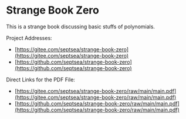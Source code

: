 # Strange Book Zero

This is a strange book discussing basic stuffs of polynomials.

Project Addresses:

- [https://gitee.com/septsea/strange-book-zero](https://gitee.com/septsea/strange-book-zero)
- [https://github.com/septsea/strange-book-zero](https://github.com/septsea/strange-book-zero)

Direct Links for the PDF File:

- [https://gitee.com/septsea/strange-book-zero/raw/main/main.pdf](https://gitee.com/septsea/strange-book-zero/raw/main/main.pdf)
- [https://github.com/septsea/strange-book-zero/raw/main/main.pdf](https://github.com/septsea/strange-book-zero/raw/main/main.pdf)
